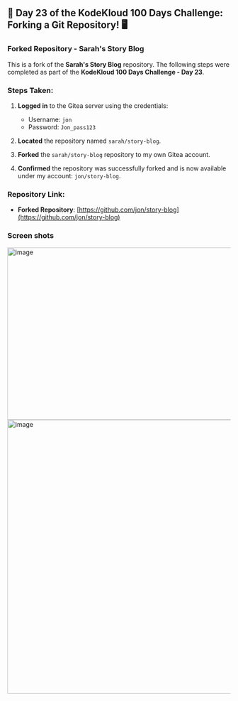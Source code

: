 ##  🚀 Day 23 of the KodeKloud 100 Days Challenge: Forking a Git Repository! 🖥️

### Forked Repository - Sarah's Story Blog

This is a fork of the **Sarah's Story Blog** repository. The following steps were completed as part of the **KodeKloud 100 Days Challenge - Day 23**.

### Steps Taken:
1. **Logged in** to the Gitea server using the credentials:
   - Username: `jon`
   - Password: `Jon_pass123`
   
2. **Located** the repository named `sarah/story-blog`.

3. **Forked** the `sarah/story-blog` repository to my own Gitea account.

4. **Confirmed** the repository was successfully forked and is now available under my account: `jon/story-blog`.


### Repository Link:
- **Forked Repository**: [https://github.com/jon/story-blog](https://github.com/jon/story-blog)

### Screen shots
<img width="856" height="388" alt="image" src="https://github.com/user-attachments/assets/8fc4978d-7bf9-4ae8-a257-81d60966c031" />


<img width="1418" height="617" alt="image" src="https://github.com/user-attachments/assets/917557c9-c8fd-4a82-8479-7b67f88ffb46" />

